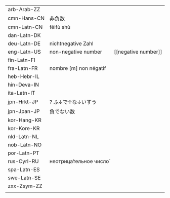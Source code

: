 | | | |
|-|-|-|
| arb-Arab-ZZ |  |  |
| cmn-Hans-CN | 非负数 |  |
| cmn-Latn-CN | fēifù shù |  |
| dan-Latn-DK |  |  |
| deu-Latn-DE | nichtnegative Zahl |  |
| eng-Latn-US | non-negative number | [[negative number]] |
| fin-Latn-FI |  |  |
| fra-Latn-FR | nombre [m] non négatif |  |
| heb-Hebr-IL |  |  |
| hin-Deva-IN |  |  |
| ita-Latn-IT |  |  |
| jpn-Hrkt-JP | ? ふ↓で↑な↓いすう |  |
| jpn-Jpan-JP | 負でない数 |  |
| kor-Hang-KR |  |  |
| kor-Kore-KR |  |  |
| nld-Latn-NL |  |  |
| nob-Latn-NO |  |  |
| por-Latn-PT |  |  |
| rus-Cyrl-RU | неотрица́тельное число́ |  |
| spa-Latn-ES |  |  |
| swe-Latn-SE |  |  |
| zxx-Zsym-ZZ |  |  |
|  |  |  |
